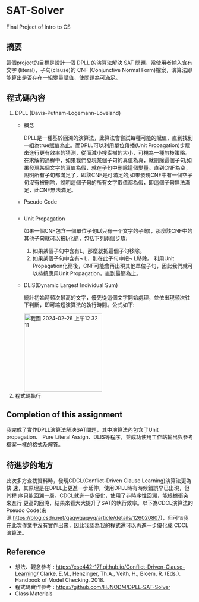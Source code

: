 # SAT-Solver
Final Project of Intro to CS
## 摘要
這個project的目標是設計一個 DPLL 的演算法解決 SAT 問題，當使用者輸入含有文字 (literal)、子句(clause)的 CNF (Conjunctive Normal Form)檔案，演算法即能算出是否存在一組變量賦值，使問題為可滿足。
## 程式碼內容
1. DPLL (Davis-Putnam-Logemann-Loveland)
   + 概念

     DPLL是一種基於回溯的演算法，此算法會嘗試每種可能的賦值，直到找到一組為true賦值為止。而DPLL可以利用單位傳播(Unit Propagation)步驟來進行更有效率的猜測，從而減小搜索樹的大小，可視為一種剪枝策略。在求解的過程中，如果我們發現某個子句的真值為真，就刪除這個子句;如果發現某個文字的真值為假，就在子句中刪除這個變量。直到CNF為空，說明所有子句都滿足了，即該CNF是可滿足的;如果發現CNF中有一個空子句沒有被刪除，說明這個子句的所有文字取值都為假，即這個子句無法滿足，此CNF無法滿足。
   * Pseudo Code
  
     ```c++
     
   * Unit Propagation

     如果一個CNF包含一個單位子句L(只有一个文字的子句)，那麼該CNF中的其他子句就可以被L化簡，包括下列兩個步驟:
      1. 如果某個子句中含有L，那麼就把這個子句移除。
      2. 如果某個子句中含有¬ L，則在此子句中把¬ L移除。
      利用Unit Propagation化簡後，CNF可能會再出現其他單位子句，因此我們就可以持續應用Unit Propagation，直到最簡為止。
   * DLIS(Dynamic Largest Individual Sum)

     統計初始時頻次最高的文字，優先從這個文字開始處理，並依出現頻次往下判斷，即可縮短演算法的執行時間。公式如下:

     <img width="210" alt="截圖 2024-02-26 上午12 32 11" src="https://github.com/jeannie068/SAT-Solver/assets/124335771/ba9bb1bd-6d20-4e71-b61e-ac7e40da901f">
3. 程式碼執行
## Completion of this assignment
我完成了實作DPLL演算法解決SAT問題，其中演算法內包含了Unit propagation、 Pure Literal Assign、DLIS等程序，並成功使用工作站輸出與參考檔案一樣的格式及解答。
## 待進步的地方
此次多方查找資料時，發現CDCL(Conflict-Driven Clause Learning)演算法更為快 速，其原理是在DPLL上更進一步延伸，使用DPLL時有時候錯誤早已出現，但其程 序只能回溯一層。CDCL就進一步優化，使用了非時序性回溯，能根據衝突來進行 更高的回溯，結果來看大大提升了SAT的執行效率。以下為CDCL演算法的Pseudo Code(來源:https://blog.csdn.net/qaqwqaqwq/article/details/126020807)，但可惜我在此次作業中沒有實作出來，因此我認為我的程式還可以再進一步優化成 CDCL演算法。
## Reference
* 想法、觀念參考 :
  https://cse442-17f.github.io/Conflict-Driven-Clause-Learning/
  Clarke, E.M., Henzinger, Th.A., Veith, H., Bloem, R. (Eds.). Handbook of Model Checking. 2018.
* 程式碼實作參考 :
  https://github.com/HJNODM/DPLL-SAT-Solver
* Class Materials
